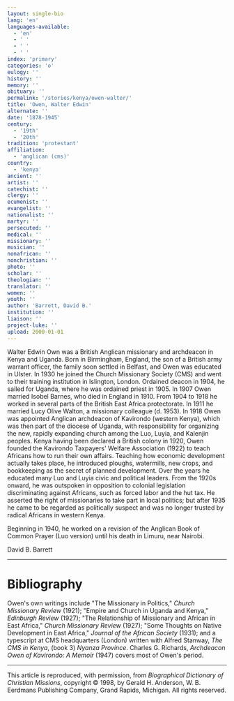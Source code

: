 ```yaml
---
layout: single-bio
lang: 'en'
languages-available:
  - 'en'
  - ' '
  - ' '
  - ' '
index: 'primary'
categories: 'o'
eulogy: ''
history: ''
memory: ''
obituary: ''
permalink: '/stories/kenya/owen-walter/'
title: 'Owen, Walter Edwin'
alternate: ''
date: '1878-1945'
century:
  - '19th'
  - '20th'
tradition: 'protestant'
affiliation:
  - 'anglican (cms)'
country:
  - 'kenya'
ancient: ''
artist: ''
catechist: ''
clergy: ''
ecumenist: ''
evangelist: ''
nationalist: ''
martyr: ''
persecuted: ''
medical: ''
missionary: ''
musician: ''
nonafrican: ''
nonchristian: ''
photo: ''
scholar: ''
theologian: ''
translator: ''
women: ''
youth: ''
author: 'Barrett, David B.'
institution: ''
liaison: ''
project-luke: ''
upload: 2000-01-01
---
```



Walter Edwin Own was a British Anglican missionary and archdeacon in Kenya and Uganda. Born in Birmingham, England, the son of a British army warrant officer, the family soon settled in Belfast, and Owen was educated in Ulster. In 1930 he joined the Church Missionary Society (CMS) and went to their training institution in Islington, London. Ordained deacon in 1904, he sailed for Uganda, where he was ordained priest in 1905. In 1907 Owen married Isobel Barnes, who died in England in 1910. From 1904 to 1918 he worked in several parts of the British East Africa protectorate. In 1911 he married Lucy Olive Walton, a missionary colleague (d. 1953). In 1918 Owen was appointed Anglican archdeacon of Kavirondo (western Kenya), which was then part of the diocese of Uganda, with responsibility for organizing the new, rapidly expanding church among the Luo, Luyia, and Kalenjin peoples. Kenya having been declared a British colony in 1920, Owen founded the Kavirondo Taxpayers' Welfare Association (1922) to teach Africans how to run their own affairs. Teaching how economic development actually takes place, he introduced ploughs, watermills, new crops, and bookkeeping as the secret of planned development. Over the years he educated many Luo and Luyia civic and political leaders. From the 1920s onward, he was outspoken in opposition to colonial legislation discriminating against Africans, such as forced labor and the hut tax. He asserted the right of missionaries to take part in local politics; but after 1935 he came to be regarded as politically suspect and was no longer trusted by radical Africans in western Kenya.

Beginning in 1940, he worked on a revision of the Anglican Book of Common Prayer (Luo version) until his death in Limuru, near Nairobi.

David B. Barrett

---

# Bibliography

Owen's own writings include "The Missionary in Politics," *Church Missionary Review* (1921); "Empire and Church in Uganda and Kenya," *Edinburgh Review* (1927); "The Relationship of Missionary and African in East Africa," *Church Missionary Review* (1927); "Some Thoughts on Native Development in East Africa," *Journal of the African Society* (1931); and a typescript at CMS headquarters (London) written with Alfred Stanway, *The CMS in Kenya*, (book 3) *Nyanza Province*. Charles G. Richards, *Archdeacon Owen of Kavirondo: A Memoir* (1947) covers most of Owen's period.

---

This article is reproduced, with permission, from *Biographical Dictionary of Christian Missions*, copyright © 1998, by Gerald H. Anderson, W. B. Eerdmans Publishing Company, Grand Rapids, Michigan. All rights reserved.